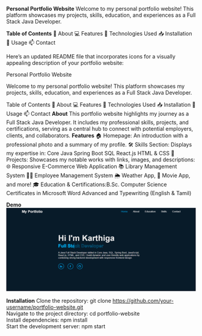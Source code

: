 **Personal Portfolio Website**
Welcome to my personal portfolio website! This platform showcases my projects, skills, education, and experiences as a Full Stack Java Developer.

**Table of Contents**
🌟 About
💻 Features
🚀 Technologies Used
📥 Installation
📖 Usage
📫 Contact

Here’s an updated README file that incorporates icons for a visually appealing description of your portfolio website:

Personal Portfolio Website

Welcome to my personal portfolio website! This platform showcases my projects, skills, education, and experiences as a Full Stack Java Developer.

Table of Contents
🌟 About
💻 Features
🚀 Technologies Used
📥 Installation
📖 Usage
📫 Contact
**About**
This portfolio website highlights my journey as a Full Stack Java Developer. It includes my professional skills, projects, and certifications,
serving as a central hub to connect with potential employers, clients, and collaborators.
**Features**
🏠 Homepage: An introduction with a professional photo and a summary of my profile.
🛠️ Skills Section: Displays my expertise in:
Core Java
Spring Boot
SQL
React.js
HTML & CSS
📂 Projects: Showcases my notable works with links, images, and descriptions:
🌐 Responsive E-Commerce Web Application
📚 Library Management System
👨‍💼 Employee Management System
🌦️ Weather App, 🎥 Movie App, and more!
🎓 Education & Certifications:B.Sc. Computer Science Certificates in Microsoft Word Advanced and Typewriting (English & Tamil)

**Demo**
![image alt](https://github.com/Karthigaravinr/Portfolioweb/blob/fd76d15f5288eaf36b1e8eb8efd272bb433bfbd8/portfolio.png)

**Installation**
Clone the repository:
  git clone https://github.com/your-username/portfolio-website.git  
Navigate to the project directory:
  cd portfolio-website  
Install dependencies:
  npm install  
Start the development server:
  npm start
